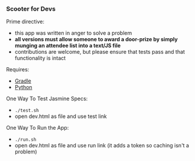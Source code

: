### Scooter for Devs

Prime directive:
* this app was written in anger to solve a problem
* **all versions must allow someone to award a door-prize by simply munging an attendee list into a text/JS file**
* contributions are welcome, but please ensure that tests pass and that functionality is intact

Requires:
* [Gradle](http://gradle.org)
* [Python](http://www.python.org/)

One Way To Test Jasmine Specs:
* `./test.sh`
* open dev.html as file and use test link

One Way To Run the App:
* `./run.sh`
* open dev.html as file and use run link (it adds a token so caching isn't a problem)
